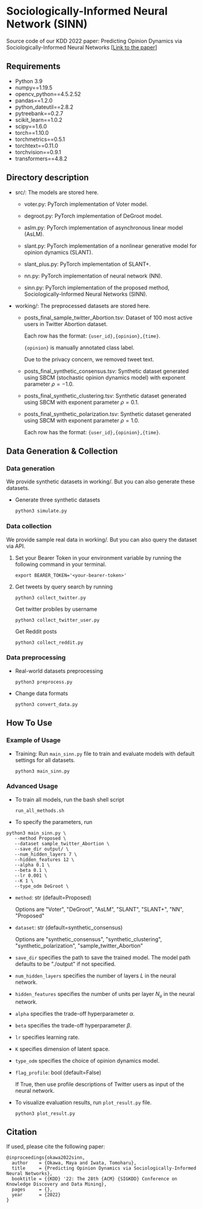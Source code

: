 # Sociologically-Informed Neural Network (SINN)

Source code of our KDD 2022 paper: Predicting Opinion Dynamics via Sociologically-Informed Neural Networks [[Link to the paper]()]

## Requirements
* Python 3.9
* numpy==1.19.5
* opencv_python==4.5.2.52
* pandas==1.2.0
* python_dateutil==2.8.2
* pytreebank==0.2.7
* scikit_learn==1.0.2
* scipy==1.6.0
* torch==1.10.0
* torchmetrics==0.5.1
* torchtext==0.11.0
* torchvision==0.9.1
* transformers==4.8.2

## Directory description

- src/: The models are stored here. 

  - voter.py: PyTorch implementation of Voter model. 

  - degroot.py: PyTorch implementation of DeGroot model. 

  - aslm.py: PyTorch implementation of asynchronous linear model (AsLM). 

  - slant.py: PyTorch implementation of a nonlinear generative model for opinion dynamics (SLANT).  

  - slant_plus.py: PyTorch implementation of SLANT+.  

  - nn.py: PyTorch implementation of neural network (NN). 

  - sinn.py: PyTorch implementation of the proposed method, Sociologically-Informed Neural Networks (SINN). 

- working/: The preprocessed datasets are stored here.

  - posts_final_sample_twitter_Abortion.tsv: Dataset of 100 most active users in Twitter Abortion dataset. 

    Each row has the format: `{user_id},{opinion},{time}`.

    `{opinion}` is manually annotated class label.  

    Due to the privacy concern, we removed tweet text. 

  - posts_final_synthetic_consensus.tsv: Synthetic dataset generated using SBCM (stochastic opinion dynamics model) with exponent parameter $\rho=-1.0$.  

  - posts_final_synthetic_clustering.tsv: Synthetic dataset generated using SBCM with exponent parameter $\rho=0.1$.  

  - posts_final_synthetic_polarization.tsv: Synthetic dataset generated using SBCM with exponent parameter $\rho=1.0$.  

    Each row has the format: `{user_id},{opinion},{time}`.


## Data Generation & Collection

### Data generation

We provide synthetic datasets in working/. But you can also generate these datasets. 

- Generate three synthetic datasets

  ```
  python3 simulate.py
  ```

### Data collection

We provide sample real data in working/. But you can also query the dataset via API. 

1. Set your Bearer Token in your environment variable by running the following command in your terminal. 

   ```
   export BEARER_TOKEN='<your-bearer-token>'
   ```

2. Get tweets by query search by running 

   ```
   python3 collect_twitter.py
   ``` 

   Get twitter probiles by username
   ```
   python3 collect_twitter_user.py  
   ```    

   Get Reddit posts 
   ```
   python3 collect_reddit.py
   ```    

### Data preprocessing

- Real-world datasets preprocessing

  ```    
  python3 preprocess.py 
  ```    

- Change data formats 

  ```    
  python3 convert_data.py 
  ```    

## How To Use 

### Example of Usage

- Training: Run ```main_sinn.py``` file to train and evaluate models with default settings for all datasets. 
 
  ```
  python3 main_sinn.py 
  ``` 

### Advanced Usage

- To train all models, run the bash shell script 

  ```
  run_all_methods.sh
  ```

- To specify the parameters, run
```
python3 main_sinn.py \
   --method Proposed \
   --dataset sample_twitter_Abortion \
   --save_dir output/ \
   --num_hidden_layers 7 \
   --hidden_features 12 \
   --alpha 0.1 \
   --beta 0.1 \
   --lr 0.001 \
   --K 1 \
   --type_odm DeGroot \
```

- `method`: str (default=Proposed)

   Options are "Voter", "DeGroot", "AsLM", "SLANT", "SLANT+", "NN", "Proposed"

- `dataset`: str (default=synthetic_consensus)

   Options are "synthetic_consensus", "synthetic_clustering", "synthetic_polarization", "sample_twitter_Abortion"

- `save_dir` specifies the path to save the trained model. The model path defaults to be "./output" if not specified.

- `num_hidden_layers` specifies the number of layers $L$ in the neural network.

- `hidden_features` specifies the number of units per layer $N_u$ in the neural network.

- `alpha` specifies the trade-off hyperparameter $\alpha$. 

- `beta` specifies the trade-off hyperparameter $\beta$. 

- `lr` specifies learning rate. 

- `K` specifies dimension of latent space. 

- `type_odm` specifies the choice of opinion dynamics model.  

- `flag_profile`: bool (default=False) 

   If True, then use profile descriptions of Twitter users as input of the neural network. 


- To visualize evaluation results, run ```plot_result.py``` file.  

  ```
  python3 plot_result.py 
  ``` 

## Citation

If used, please cite the following paper: 

```
@inproceedings{okawa2022sinn,
  author    = {Okawa, Maya and Iwata, Tomoharu},
  title     = {Predicting Opinion Dynamics via Sociologically-Informed Neural Networks},
  booktitle = {{KDD} '22: The 28th {ACM} {SIGKDD} Conference on Knowledge Discovery and Data Mining},
  pages     = {},
  year      = {2022}
}
```

